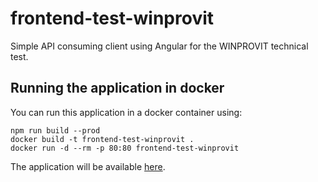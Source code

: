 # frontend-test-winprovit

Simple API consuming client using Angular for the WINPROVIT technical test.

## Running the application in docker

You can run this application in a docker container using:
```shell script
npm run build --prod
docker build -t frontend-test-winprovit .
docker run -d --rm -p 80:80 frontend-test-winprovit
```

The application will be available [here](http://localhost).
